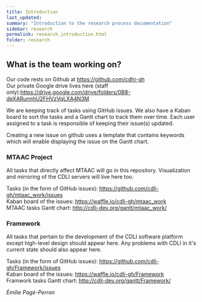 ```yaml
---
title: Introduction
last_updated:
summary: "Introduction to the research process documentation"
sidebar: research
permalink: research_introduction.html
folder: research
---
```

## What is the team working on?
Our code rests on Github at <https://github.com/cdhi-gh>   
Our private Google drive lives here (staff only):<https://drive.google.com/drive/folders/0B8-deXARunnhU2FHVzVqLXA4N3M>  


We are keeping track of tasks using GitHub issues. We also have a Kaban board to sort the tasks and a Gantt chart to track them over time. Each user assigned to a task is responsible of keeping their issue(s) updated.  

Creating a new issue on github uses a template that contains keywords which will enable displaying the issue on the Gantt chart.   

### MTAAC Project
All tasks that directly affect MTAAC will go in this repository. Visualization and mirroring of the CDLI servers will live here too.

Tasks (in the form of GitHub issues): <https://github.com/cdli-gh/mtaac_work/issues>  
Kaban board of the issues: <https://waffle.io/cdli-gh/mtaac_work>  
MTAAC tasks Gantt chart: <http://cdli-dev.org/gantt/mtaac_work/>  

### Framework
All tasks that pertain to the development of the CDLI software platform except high-level design should appear here. Any problems with CDLI in it's current state should also appear here.

Tasks (in the form of GitHub issues): <https://github.com/cdli-gh/Framework/issues>  
Kaban board of the issues: <https://waffle.io/cdli-gh/Framework>  
Framwork tasks Gantt chart: <http://cdli-dev.org/gantt/Framework/>  




*Émilie Pagé-Perron*
